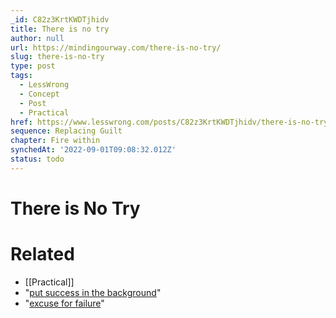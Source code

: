```yaml
---
_id: C82z3KrtKWDTjhidv
title: There is no try
author: null
url: https://mindingourway.com/there-is-no-try/
slug: there-is-no-try
type: post
tags:
  - LessWrong
  - Concept
  - Post
  - Practical
href: https://www.lesswrong.com/posts/C82z3KrtKWDTjhidv/there-is-no-try
sequence: Replacing Guilt
chapter: Fire within
synchedAt: '2022-09-01T09:08:32.012Z'
status: todo
---
```


# There is No Try


# Related

- [[Practical]]
- "[put success in the background](http://mindingourway.com/stop-trying-to-try-and-try/)"
- "[excuse for failure](http://mindingourway.com/have-no-excuses/)"